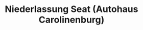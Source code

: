 ---
title: "Niederlassung Seat (Autohaus Carolinenburg)"
url: /hildburghausen/niederlassung-seat-autohaus-carolinenburg/
shop: Autohaus
---